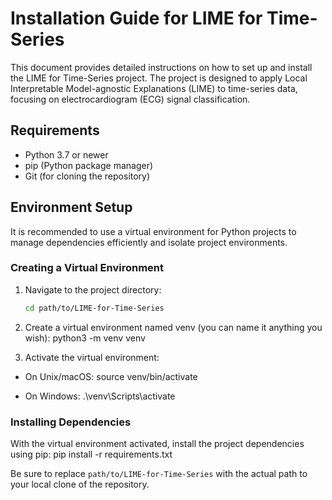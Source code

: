 # Installation Guide for LIME for Time-Series

This document provides detailed instructions on how to set up and install the LIME for Time-Series project. The project is designed to apply Local Interpretable Model-agnostic Explanations (LIME) to time-series data, focusing on electrocardiogram (ECG) signal classification.

## Requirements

- Python 3.7 or newer
- pip (Python package manager)
- Git (for cloning the repository)

## Environment Setup

It is recommended to use a virtual environment for Python projects to manage dependencies efficiently and isolate project environments.

### Creating a Virtual Environment

1. Navigate to the project directory:
   ```bash
   cd path/to/LIME-for-Time-Series

2. Create a virtual environment named venv (you can name it anything you wish):
python3 -m venv venv

3. Activate the virtual environment:
- On Unix/macOS:
source venv/bin/activate

- On Windows:
.\venv\Scripts\activate

### Installing Dependencies

With the virtual environment activated, install the project dependencies using pip:
pip install -r requirements.txt


Be sure to replace `path/to/LIME-for-Time-Series` with the actual path to your local clone of the repository. 
